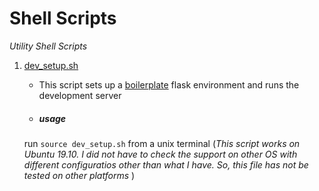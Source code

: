 # Shell Scripts

<em>Utility Shell Scripts</em>

1. [dev_setup.sh](https://github.com/Avarsa/shell_scripts/blob/master/dev_setup.sh)
    * This script sets up a [boilerplate](https://github.com/Avarsa/dev_boilerplate) flask environment and runs the development server
    
    * <h5>usage</h5>
    run `source dev_setup.sh` from a unix terminal
    (<em>This script works on Ubuntu 19.10. I did not have to check the support on other OS with different configuratios other than what I have. So, this file has not be tested on other platforms </em>)
    
